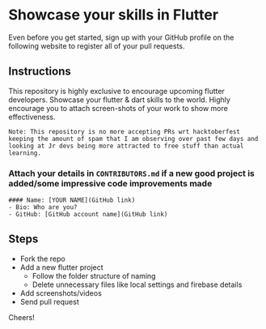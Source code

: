 # Showcase your skills in Flutter

Even before you get started, sign up with your GitHub profile on the following website to register all of your pull requests.

## Instructions
This repository is highly exclusive to encourage upcoming flutter developers. Showcase your flutter & dart skills to the world. Highly encourage you to attach screen-shots of your work to show more effectiveness. 

`Note: This repository is no more accepting PRs wrt hacktoberfest keeping the amount of spam that I am observing over past few days and looking at Jr devs being more attracted to free stuff than actual learning.`

### Attach your details in `CONTRIBUTORS.md` if a new good project is added/some impressive code improvements made
```
#### Name: [YOUR NAME](GitHub link)
- Bio: Who are you?
- GitHub: [GitHub account name](GitHub link)
```

## Steps
- Fork the repo
- Add a new flutter project
  - Follow the folder structure of naming
  - Delete unnecessary files like local settings and firebase details
- Add screenshots/videos
- Send pull request

Cheers!
